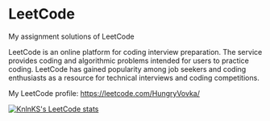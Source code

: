 # LeetCode
My assignment solutions of LeetCode

LeetCode is an online platform for coding interview preparation. The service provides coding and algorithmic problems intended for users to practice coding.
LeetCode has gained popularity among job seekers and coding enthusiasts as a resource for technical interviews and coding competitions.

My LeetCode profile: https://leetcode.com/HungryVovka/

[![KnlnKS's LeetCode stats](https://leetcode-stats-six.vercel.app/?username=HungryVovka&theme=dark)](https://github.com/KnlnKS/leetcode-stats)
